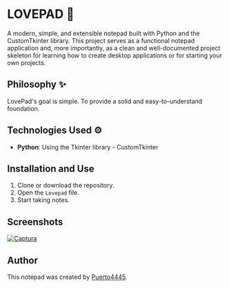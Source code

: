# LOVEPAD 📝

A modern, simple, and extensible notepad built with Python and the CustomTkinter library. This project serves as a functional notepad application and, more importantly, as a clean and well-documented project skeleton for learning how to create desktop applications or for starting your own projects.
## Philosophy ✨

LovePad's goal is simple.
To provide a solid and easy-to-understand foundation.
## Technologies Used ⚙️

- **Python**: Using the Tkinter library - CustomTkinter

## Installation and Use

1. Clone or download the repository.
2. Open the `Lovepad` file.
3. Start taking notes.

## Screenshots

[![Captura](https://github.com/Puerto4445/LovePad/assets/166276555/b80c460b-4179-443f-9ac5-0da5e1da1d2f)](https://github.com/Puerto4445/LovePad/assets/166276555/a77aafb6-f65a-4f23-adf9-ec747e81f7e6
)



## Author

This notepad was created by [Puerto4445](https://github.com/Puerto4445/).
